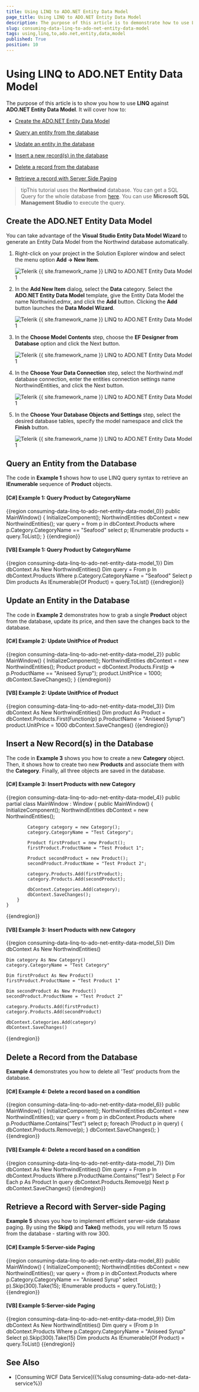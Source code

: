 ```yaml
---
title: Using LINQ to ADO.NET Entity Data Model
page_title: Using LINQ to ADO.NET Entity Data Model
description: The purpose of this article is to demonstrate how to use LINQ against an ADO.NET Entity Data Model.
slug: consuming-data-linq-to-ado-net-entity-data-model
tags: using,linq,to,ado.net,entity,data,model
published: True
position: 10
---
```


# Using LINQ to ADO.NET Entity Data Model

The purpose of this article is to show you how to use __LINQ__ against __ADO.NET Entity Data Model__. It will cover how to:

* [Create the ADO.NET Entity Data Model](#create-the-adonet-entity-data-model)

* [Query an entity from the database](#query-an-entity-from-the-database)

* [Update an entity in the database](#update-an-entity-in-the-database)

* [Insert a new record(s) in the database](#insert-a-new-records-in-the-database)

* [Delete a record from the database](#delete-a-record-from-the-database)

* [Retrieve a record with Server Side Paging](#retrieve-a-record-with-server-side-paging)

>tipThis tutorial uses the __Northwind__ database. You can get a SQL Query for the whole database from [here](https://github.com/Microsoft/sql-server-samples/tree/master/samples/databases/northwind-pubs). You can use __Microsoft SQL Management Studio__ to execute the query.  

## Create the ADO.NET Entity Data Model

You can take advantage of the **Visual Studio Entity Data Model Wizard** to generate an Entity Data Model from the Northwind database automatically.

1. Right-click on your project in the Solution Explorer window and select the menu option **Add -> New Item**.
	
	![Telerik {{ site.framework_name }} LINQ to ADO.NET Entity Data Model 1](images/common_information_linq_ado.net_1.png)

2. In the **Add New Item** dialog, select the **Data** category. Select the **ADO.NET Entity Data Model** template, give the Entity Data Model the name Northwind.edmx, and click the **Add** button. Clicking the **Add** button launches the **Data Model Wizard**.
	
	![Telerik {{ site.framework_name }} LINQ to ADO.NET Entity Data Model 1](images/common_information_linq_ado.net_2.png)

3. In the **Choose Model Contents** step, choose the **EF Designer from Database** option and click the Next button.
	
	![Telerik {{ site.framework_name }} LINQ to ADO.NET Entity Data Model 1](images/common_information_linq_ado.net_3.png)

4. In the **Choose Your Data Connection** step, select the Northwind.mdf database connection, enter the entities connection settings name NorthwindEntities, and click the Next button.
	
	![Telerik {{ site.framework_name }} LINQ to ADO.NET Entity Data Model 1](images/common_information_linq_ado.net_4.png)

5. In the **Choose Your Database Objects and Settings** step, select the desired database tables, specify the model namespace and click the **Finish** button.

	![Telerik {{ site.framework_name }} LINQ to ADO.NET Entity Data Model 1](images/common_information_linq_ado.net_5.png)
	
## Query an Entity from the Database

The code in __Example 1__ shows how to use LINQ query syntax to retrieve an __IEnumerable__ sequence of __Product__ objects.

#### __[C#] Example 1: Query Product by CategoryName__

{{region consuming-data-linq-to-ado-net-entity-data-model_0}}
	public MainWindow()
	{
		InitializeComponent();
		NorthwindEntities dbContext = new NorthwindEntities();
		var query = from p in dbContext.Products
					where p.Category.CategoryName == "Seafood"
					select p;
		IEnumerable<Product> products = query.ToList();
	}
{{endregion}}

#### __[VB] Example 1: Query Product by CategoryName__

{{region consuming-data-linq-to-ado-net-entity-data-model_1}}
	Dim dbContext As New NorthwindEntities()
	Dim query = From p In dbContext.Products
		Where p.Category.CategoryName = "Seafood"
		Select p
	Dim products As IEnumerable(Of Product) = query.ToList()
{{endregion}}

## Update an Entity in the Database

The code in __Example 2__ demonstrates how to grab a single __Product__ object from the database, update its price, and then save the changes back to the database.

#### __[C#] Example 2: Update UnitPrice of Product__

{{region consuming-data-linq-to-ado-net-entity-data-model_2}}
	public MainWindow()
	{
		InitializeComponent();
		NorthwindEntities dbContext = new NorthwindEntities();
		Product product = dbContext.Products.First(p => p.ProductName == "Aniseed Syrup");
		product.UnitPrice = 1000;
		dbContext.SaveChanges();
	}
{{endregion}}

#### __[VB] Example 2: Update UnitPrice of Product__

{{region consuming-data-linq-to-ado-net-entity-data-model_3}}
	Dim dbContext As New NorthwindEntities()
	Dim product As Product = dbContext.Products.First(Function(p) p.ProductName = "Aniseed Syrup")
	product.UnitPrice = 1000
	dbContext.SaveChanges()
{{endregion}}

## Insert a New Record(s) in the Database

The code in __Example 3__ shows you how to create a new __Category__ object. Then, it shows how to create two new __Products__ and associate them with the __Category__. Finally, all three objects are saved in the database.
        
#### __[C#] Example 3: Insert Products with new Category__

{{region consuming-data-linq-to-ado-net-entity-data-model_4}}
	public partial class MainWindow : Window
	{
		public MainWindow()
		{
			InitializeComponent();
			NorthwindEntities dbContext = new NorthwindEntities();

			Category category = new Category();
			category.CategoryName = "Test Category";

			Product firstProduct = new Product();
			firstProduct.ProductName = "Test Product 1";

			Product secondProduct = new Product();
			secondProduct.ProductName = "Test Product 2";

			category.Products.Add(firstProduct);
			category.Products.Add(secondProduct);

			dbContext.Categories.Add(category);
			dbContext.SaveChanges();
		}
	}
{{endregion}}

#### __[VB] Example 3: Insert Products with new Category__

{{region consuming-data-linq-to-ado-net-entity-data-model_5}}
	Dim dbContext As New NorthwindEntities()
	
	Dim category As New Category()
	category.CategoryName = "Test Category"
	
	Dim firstProduct As New Product()
	firstProduct.ProductName = "Test Product 1"
	
	Dim secondProduct As New Product()
	secondProduct.ProductName = "Test Product 2"
	
	category.Products.Add(firstProduct)
	category.Products.Add(secondProduct)
	
	dbContext.Categories.Add(category)
	dbContext.SaveChanges()
{{endregion}}

## Delete a Record from the Database

__Example 4__ demonstrates you how to delete all 'Test' products from the database.

#### __[C#] Example 4: Delete a record based on a condition__

{{region consuming-data-linq-to-ado-net-entity-data-model_6}}
	public MainWindow()
	{
		InitializeComponent();
		NorthwindEntities dbContext = new NorthwindEntities();
		var query = from p in dbContext.Products
					where p.ProductName.Contains("Test")
					select p;
		foreach (Product p in query)
		{
			dbContext.Products.Remove(p);
		}
		dbContext.SaveChanges();
	}
{{endregion}}

#### __[VB] Example 4: Delete a record based on a condition__

{{region consuming-data-linq-to-ado-net-entity-data-model_7}}
	Dim dbContext As New NorthwindEntities()
	Dim query = From p In dbContext.Products
				Where p.ProductName.Contains("Test")
				Select p
	For Each p As Product In query
		dbContext.Products.Remove(p)
	Next p
	dbContext.SaveChanges()
{{endregion}}

## Retrieve a Record with Server-side Paging

__Example 5__ shows you how to implement efficient server-side database paging. By using the __Skip()__ and __Take()__ methods, you will return 15 rows from the database - starting with row 300.

#### __[C#] Example 5:Server-side Paging__

{{region consuming-data-linq-to-ado-net-entity-data-model_8}}
	public MainWindow()
	{
		InitializeComponent();
		NorthwindEntities dbContext = new NorthwindEntities();
		var query = (from p in dbContext.Products
						where p.Category.CategoryName == "Aniseed Syrup"
						select p).Skip(300).Take(15);
		IEnumerable<Product> products = query.ToList();
	}
{{endregion}}

#### __[VB] Example 5:Server-side Paging__

{{region consuming-data-linq-to-ado-net-entity-data-model_9}}
	Dim dbContext As New NorthwindEntities()
	Dim query = (From p In dbContext.Products
				Where p.Category.CategoryName = "Aniseed Syrup"
				Select p).Skip(300).Take(15)
	Dim products As IEnumerable(Of Product) = query.ToList()
{{endregion}}

## See Also  
 * [Consuming WCF Data Service]({%slug consuming-data-ado-net-data-service%})

